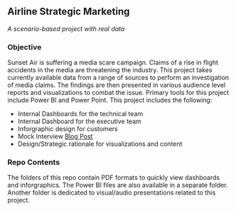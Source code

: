 ## Airline Strategic Marketing
*A scenario-based project with real data*

### Objective
Sunset Air is suffering a media scare campaign. Claims of a rise in flight accidents in the media are threatening the industry. This project takes currently available data from a range of sources to perform an investigation of media claims. The findings are then presented in various audience level reports and visualizations to combat the issue. Primary tools for this project include Power BI and Power Point. This project includes the following:  
* Internal Dashboards for the technical team
* Internal Dashboard for the executive team
* Inforgraphic design for customers
* Mock Interview [Blog Post](https://hpfdatalore.wixsite.com/travelnewz/post/read-this-blog-if-you-want-to-live)
* Design/Strategic rationale for visualizations and content

### Repo Contents
The folders of this repo contain PDF formats to quickly view dashboards and inforgraphics. The Power BI files are also available in a separate folder. Another folder is dedicated to visual/audio presentations related to this project.
